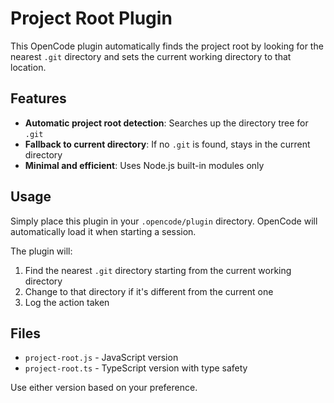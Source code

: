# Project Root Plugin

This OpenCode plugin automatically finds the project root by looking for the nearest `.git` directory and sets the current working directory to that location.

## Features

- **Automatic project root detection**: Searches up the directory tree for `.git`
- **Fallback to current directory**: If no `.git` is found, stays in the current directory
- **Minimal and efficient**: Uses Node.js built-in modules only

## Usage

Simply place this plugin in your `.opencode/plugin` directory. OpenCode will automatically load it when starting a session.

The plugin will:
1. Find the nearest `.git` directory starting from the current working directory
2. Change to that directory if it's different from the current one
3. Log the action taken

## Files

- `project-root.js` - JavaScript version
- `project-root.ts` - TypeScript version with type safety

Use either version based on your preference.